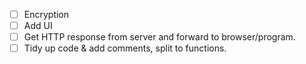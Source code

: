 - [ ] Encryption
- [ ] Add UI
- [ ] Get HTTP response from server and forward to browser/program.
- [ ] Tidy up code & add comments, split to functions.
